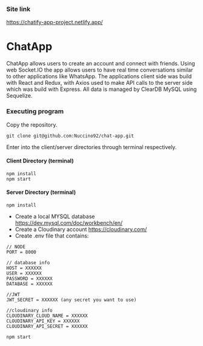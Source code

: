 ### Site link

https://chatify-app-project.netlify.app/

# ChatApp

ChatApp allows users to create an account and connect with friends. Using web Socket.IO the app allows users to have real time conversations similar to other applications like WhatsApp. The applications client side was build with React and Redux, with Axios used to make API calls to the server side which was build with Express. All data is managed by ClearDB MySQL using Sequelize.

### Executing program

Copy the repository.

```
git clone git@github.com:Nuccino92/chat-app.git
```

Enter into the client/server directories through terminal respectively.

#### Client Directory (terminal)

```
npm install
npm start
```

#### Server Directory (terminal)

```
npm install
```

- Create a local MYSQL database https://dev.mysql.com/doc/workbench/en/
- Create a Cloudinary account https://cloudinary.com/
- Create .env file that contains:

```
// NODE
PORT = 8000

// database info
HOST = XXXXXX
USER = XXXXXX
PASSWORD = XXXXXX
DATABASE = XXXXXX

//JWT
JWT_SECRET = XXXXXX (any secret you want to use)

//cloudinary info
CLOUDINARY_CLOUD_NAME = XXXXXX
CLOUDINARY_API_KEY = XXXXXX
CLOUDINARY_API_SECRET = XXXXXX
```

```
npm start
```
